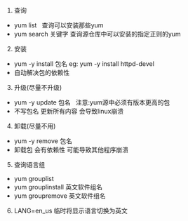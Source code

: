 1. 查询 <br/>
  - yum list &nbsp; 查询可以安装那些yum
  - yum search 关键字  查询源仓库中可以安装的指定正则的yum
2. 安装 <br/>
  - yum -y install 包名   eg: yum -y install httpd-devel
  - 自动解决包的依赖性
3. 升级(尽量不升级)
  - yum -y update 包名  &nbsp; 注意:yum源中必须有版本更高的包
  - 不写包名 更新所有内容 会导致linux崩溃
4. 卸载(尽量不用)
  - yum -y remove 包名
  - 卸载包 会有依赖性  可能导致其他程序崩溃
5. 查询语言组
  - yum grouplist
  - yum grouplinstall 英文软件组名
  - yum groupremove   英文软件组名
6. LANG=en_us 临时将显示语言切换为英文

